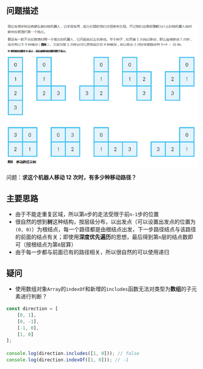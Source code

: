 ## 问题描述

![description](p1.png)

问题：**求这个机器人移动 12 次时，有多少种移动路径？**



## 主要思路

- 由于不能走重复区域，所以第`n`步的走法受限于前`n-1`步的位置
- 很自然的想到**树**这种结构，按层级分布，以出发点（可以设置出发点的位置为`(0, 0)`）为根结点，每一个路径都是由根结点出发，下一步路径结点与该路径的前面的结点有关；即使用**深度优先遍历**的思想，最后得到第`n`层的结点数即可（按根结点为第`0`层算）
- 由于每一步都与前面已有的路径相关，所以很自然的可以使用递归



## 疑问

- 使用数组对象`Array`的`indexOf`和新增的`includes`函数无法对类型为**数组**的子元素进行判断？

```js
const direction = [
    [0, 1],
    [0, -1],
    [-1, 0],
    [1, 0]
];

console.log(direction.includes([1, 0])); // false
console.log(direction.indexOf([1, 0])); // -1
```